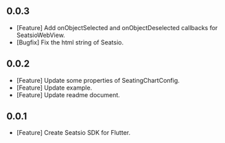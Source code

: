 ## 0.0.3
* [Feature] Add onObjectSelected and onObjectDeselected callbacks for SeatsioWebView.
* [Bugfix] Fix the html string of Seatsio.

## 0.0.2
* [Feature] Update some properties of SeatingChartConfig.
* [Feature] Update example.
* [Feature] Update readme document.

## 0.0.1
* [Feature] Create Seatsio SDK for Flutter.
